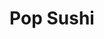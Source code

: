 ---
layout: place
title: "Pop Sushi"
permalink: /colorado/durango/pop-sushi.html
stateAbbr: CO
stateName: Colorado
cityName: Durango
seo:
  name: "Pop Sushi"
  type: Restaurant
  links: http://www.popsushidurango.com/
description: "Pop Sushi serves delicious sushi in Durango, Colorado. Try fresh Japanese dishes for a great dining experience. "
place_id: ChIJxWnKdOanPocRxNgzFnUP3x0
photos:
  - name: >-
      places/ChIJxWnKdOanPocRxNgzFnUP3x0/photos/AeeoHcJ0x5AZLi_MnZAPS0FxfE_VBU9QKCitC2YjeD8hnXyLWwS-ed2x_fsblKjx3PK3t33_AQU0kdUM121ZFqCd-ZBfg9uAX1S5il6WwHpib3mWhWEpAwcxJkP8zW1t7PdJPFJ6sPvx2BXU-G0hOUBuNOb96u8nn4HAWwGRaQAlX9FlidbmMW35Zns8ppnu1fk11LbetgewQ3YKHLqez5kaZezRFR9PIVKk9O3hYzfznHmVWmwM5wssvlhPTQld_LATr6D30WjFF9IB6mjLvWPD7h5P8YsscPbnhG8vNSJ9ZcbRrA
    widthPx: 4608
    heightPx: 2592
    authorAttributions:
      - displayName: Pop Sushi
        uri: https://maps.google.com/maps/contrib/115053708944889079279
        photoUri: >-
          https://lh3.googleusercontent.com/a-/ALV-UjVEuLBzya-ZP30U9PsyDaUxhE50i8GTCLHy3nymVhLCYiYRMU8=s100-p-k-no-mo
    flagContentUri: >-
      https://www.google.com/local/imagery/report/?cb_client=maps_api_places.places_api&image_key=!1e10!2sAF1QipOv8_SD6E-scIQgyw_UD7Rrs9ouSVpusqpOybp7&hl=en-US
    googleMapsUri: >-
      https://www.google.com/maps/place//data=!3m4!1e2!3m2!1sAF1QipOv8_SD6E-scIQgyw_UD7Rrs9ouSVpusqpOybp7!2e10!4m2!3m1!1s0x873ea7e674ca69c5:0x1ddf0f751633d8c4
  - name: >-
      places/ChIJxWnKdOanPocRxNgzFnUP3x0/photos/AeeoHcIHIh-q4FVnf2W95b3kG5nh9IdtupwOuhWNb9bT-c5SwXN0zrCp64SNtccdH9GZurl_3SwOGhbaCZP5m0Vc38fnzFTMd7mbVTSEf8OrNxIuIt-R54BBlRo09GtwG3s9ii_XlKdQvTs_CcV-bllwRDcLtFmWb5CsknGSPOE16tqpatGfviTX0oWwNPFY8iDticYuWQ2BcQ9s_t3W8XMNZBi-BOKnBUStKxUuLKw0fpg3P5VkNxtviLuHFtQDdapFpLO-ha4WrzATIfKNohFOoKKpQ9a352gUsTW_8zlB624bEA
    widthPx: 2003
    heightPx: 3000
    authorAttributions:
      - displayName: Pop Sushi
        uri: https://maps.google.com/maps/contrib/115053708944889079279
        photoUri: >-
          https://lh3.googleusercontent.com/a-/ALV-UjVEuLBzya-ZP30U9PsyDaUxhE50i8GTCLHy3nymVhLCYiYRMU8=s100-p-k-no-mo
    flagContentUri: >-
      https://www.google.com/local/imagery/report/?cb_client=maps_api_places.places_api&image_key=!1e10!2sAF1QipO9U0OloZAvs7XwVfIWbH5MZESEdP2pPH3BN8oR&hl=en-US
    googleMapsUri: >-
      https://www.google.com/maps/place//data=!3m4!1e2!3m2!1sAF1QipO9U0OloZAvs7XwVfIWbH5MZESEdP2pPH3BN8oR!2e10!4m2!3m1!1s0x873ea7e674ca69c5:0x1ddf0f751633d8c4
  - name: >-
      places/ChIJxWnKdOanPocRxNgzFnUP3x0/photos/AeeoHcJpSJnoEc4d5BWVBhkHqRqXzXJu01rvojvKKZPr3eQVmyZpoG9pAYdg5ZnIF_xGu2pUycEdD1tsxfryqpN0Kik5KHBkdyYY8oTj5151yoItZQQb8hWxJQJ53SAGL0IQYwzxvbE85YzNwZ14QQWsfLk9vT_Pbfeom_TxJIUap42ps70wF4uj1rcbgNHpz1resLGOeqHTTUp-CIJBeL6VDJCVpENBWPWXXlWP2CD9_yiPmLGd0cQghszXp_MThkG6iPwdFUitADuNlkdjdnBN1q8CwJ4u_zV_LTlXzw7l7HV4hw
    widthPx: 1130
    heightPx: 732
    authorAttributions:
      - displayName: Pop Sushi
        uri: https://maps.google.com/maps/contrib/115053708944889079279
        photoUri: >-
          https://lh3.googleusercontent.com/a-/ALV-UjVEuLBzya-ZP30U9PsyDaUxhE50i8GTCLHy3nymVhLCYiYRMU8=s100-p-k-no-mo
    flagContentUri: >-
      https://www.google.com/local/imagery/report/?cb_client=maps_api_places.places_api&image_key=!1e10!2sAF1QipPvbBrebrDguhtOgtyY7DNcRYg_VnY1hyA4STeG&hl=en-US
    googleMapsUri: >-
      https://www.google.com/maps/place//data=!3m4!1e2!3m2!1sAF1QipPvbBrebrDguhtOgtyY7DNcRYg_VnY1hyA4STeG!2e10!4m2!3m1!1s0x873ea7e674ca69c5:0x1ddf0f751633d8c4
  - name: >-
      places/ChIJxWnKdOanPocRxNgzFnUP3x0/photos/AeeoHcLmFx2R3oPk2bvn2yUKVyXnN9waz8ghZep5gdsrEV0Me0p2X2dhV4sTa2A-fsaxippB-cnbwnaOfmheq44h2Q01fjzH-7-_8SQ2QOQ9cLvTX5kGeJqgJb1JHSM_l76iwSU0XH_QRxusyxtU52HTzLIQj9GT1m24sONAOAYEovH6ULm9_9ro0LE-VRdfl7t5c5E31ACT-l-28By93HrEHcC5_TaMIFzVLyYYr28d6234xS19dmOoNQpfSr0uMcN4NxhGmvLNpS6ej4NuthMWZDgxtSzz9s2c64YS2346F9URmQ
    widthPx: 4032
    heightPx: 3024
    authorAttributions:
      - displayName: Pop Sushi
        uri: https://maps.google.com/maps/contrib/115053708944889079279
        photoUri: >-
          https://lh3.googleusercontent.com/a-/ALV-UjVEuLBzya-ZP30U9PsyDaUxhE50i8GTCLHy3nymVhLCYiYRMU8=s100-p-k-no-mo
    flagContentUri: >-
      https://www.google.com/local/imagery/report/?cb_client=maps_api_places.places_api&image_key=!1e10!2sAF1QipP9BLE6pOJZqU_BrWO3tMKr0FJqg3r7qi5S7ubz&hl=en-US
    googleMapsUri: >-
      https://www.google.com/maps/place//data=!3m4!1e2!3m2!1sAF1QipP9BLE6pOJZqU_BrWO3tMKr0FJqg3r7qi5S7ubz!2e10!4m2!3m1!1s0x873ea7e674ca69c5:0x1ddf0f751633d8c4
  - name: >-
      places/ChIJxWnKdOanPocRxNgzFnUP3x0/photos/AeeoHcL3xmNoyLOw8twSoFIHetPjvFgL6CTBebjwqCjCP3mH2hVll-ghLXuxeSOTl4-Ca40i6lrW2z7uZU8fncSmQcc9XRpkWKlkzCHvUX4PheWrFtEeUe9gpSOsIsTDABvwgQFflWnbT3qEnGwPX4srzX3SGdSvlXm86Ks__Tl3lMnOijUCmOJj61TNZpNtAXOAthsXTdHFrwCMqSQcIG_orjbH3cU3903MajPiY3cCi4X5TeL2qJHOh78i1ds35St_okA2GwYkf3ADJcivPAaY9qsY67ySVWlSZgQILDPipYDaew
    widthPx: 2929
    heightPx: 2003
    authorAttributions:
      - displayName: Pop Sushi
        uri: https://maps.google.com/maps/contrib/115053708944889079279
        photoUri: >-
          https://lh3.googleusercontent.com/a-/ALV-UjVEuLBzya-ZP30U9PsyDaUxhE50i8GTCLHy3nymVhLCYiYRMU8=s100-p-k-no-mo
    flagContentUri: >-
      https://www.google.com/local/imagery/report/?cb_client=maps_api_places.places_api&image_key=!1e10!2sAF1QipMnGExqbsgEYLndUEyy4JEveDexPhJ6cayzUhdN&hl=en-US
    googleMapsUri: >-
      https://www.google.com/maps/place//data=!3m4!1e2!3m2!1sAF1QipMnGExqbsgEYLndUEyy4JEveDexPhJ6cayzUhdN!2e10!4m2!3m1!1s0x873ea7e674ca69c5:0x1ddf0f751633d8c4
  - name: >-
      places/ChIJxWnKdOanPocRxNgzFnUP3x0/photos/AeeoHcJ1jRIVF4Xij5tzu0Vp1AZzduwRBDMhzhhChPrQzvVoLxR3SQnXLbem7o4mf81oJDvUD7FWtMp9x-Cx-pD2WGo51WL6tMfHzMRaIbKq_S3-3oyVEhrK6gyhSAWEwvYL1jSNvyMzK8pxi4Rqhp4gejJIT-mSvI6KVARZNOkpVwFKN8HBxFQBnWSEtgHHDe3Q4vZsxVUp32YGA8qDUAUAL9sfY49lZOQjANTsetVPqx-DRtksNIQAOCla89zK0dcSYyI0uQvY_6Zlr4T8abZ2fGL-API5UwXUt2c6NiMfPH9ufw
    widthPx: 3024
    heightPx: 4032
    authorAttributions:
      - displayName: Pop Sushi
        uri: https://maps.google.com/maps/contrib/115053708944889079279
        photoUri: >-
          https://lh3.googleusercontent.com/a-/ALV-UjVEuLBzya-ZP30U9PsyDaUxhE50i8GTCLHy3nymVhLCYiYRMU8=s100-p-k-no-mo
    flagContentUri: >-
      https://www.google.com/local/imagery/report/?cb_client=maps_api_places.places_api&image_key=!1e10!2sAF1QipMwahOOmWMLiSuplERtveMyzDjXJjX6Zd6uRfyR&hl=en-US
    googleMapsUri: >-
      https://www.google.com/maps/place//data=!3m4!1e2!3m2!1sAF1QipMwahOOmWMLiSuplERtveMyzDjXJjX6Zd6uRfyR!2e10!4m2!3m1!1s0x873ea7e674ca69c5:0x1ddf0f751633d8c4
  - name: >-
      places/ChIJxWnKdOanPocRxNgzFnUP3x0/photos/AeeoHcIz5Xdb6y656CnI9qmWIecqoAzMVnHo54F2jx4AvFxnl8rRXCLfIL9KN8XngvjikjWIZzx6TiXycXaf_h_R5tFqb5b-qU4zmo4buHUcMSVccgU_OCFzEWXq9zpS0OdOXnw3dYooDfFMDV_tMLwWZE3qHhL6FnvTPJpyMZ-Abbe-8ilXXstArOvrTgRJsP8ytt_VKZ_8pF2TeL-ZmBbJklVjFUdCTW3WW6p6CpZBOinDHGM0kMB6LSV_3-xvbTyFFi9caacXfM6kt_PCn5NOEQoNAn2uCcA1EM5F0eDDwvZwcddbfFrGZ_oNIvBd_UPyP83ojFztxVreq3bXSVZRrOsCm-2kueX_k282ACU1GNF3_y0H8lkkY_E87BJE6HRUk4xKOnlXU89EgjoGzfmEz4kADjd6KOXdKIKKyFsr1U1QUD8
    widthPx: 2736
    heightPx: 3648
    authorAttributions:
      - displayName: p.a. Jackson
        uri: https://maps.google.com/maps/contrib/111381713140758538383
        photoUri: >-
          https://lh3.googleusercontent.com/a-/ALV-UjW_ac9qEJEsP8HkW9QT2dxi5o14Pd5_SpXtLYdHxPjvi7k10cnspw=s100-p-k-no-mo
    flagContentUri: >-
      https://www.google.com/local/imagery/report/?cb_client=maps_api_places.places_api&image_key=!1e10!2sCIHM0ogKEICAgIC-0pC09wE&hl=en-US
    googleMapsUri: >-
      https://www.google.com/maps/place//data=!3m4!1e2!3m2!1sCIHM0ogKEICAgIC-0pC09wE!2e10!4m2!3m1!1s0x873ea7e674ca69c5:0x1ddf0f751633d8c4
  - name: >-
      places/ChIJxWnKdOanPocRxNgzFnUP3x0/photos/AeeoHcLY4aRvdXrnzep8JlfjD-1i1JWWJo1SEgZWsSB449mWfoi4S85yhNZjB1QvL0A621BBkptsvraJsAJrw5utiSyffxibhoNQ3dvDOXU0VM4i4sNI1J0c66SXKFwXfZ0DzG9sVF-iZKLJAXsWkokbZtYbB9LlBNWxzZ0slerbH8-KHEkGfkV7AZX8drjY5VSxT14gRjfCEUuR1q0lgEHyksWu24yYWz2IVjiO1AzgBcaFidoA0USgtUUjg6Q71Ksyl1h_4oAX_elBQ5T84Ot01MnFLdM0A_3Tke7RKl4gaU96mHCQNosobJhlqiBS4-x6WFyo3U7LCdmLtpXxKsQ1hyeqElhtlgQ2sMXHm17UaTBlGjF61-pxuzotns_EKlbkEio3ZZsOPVEn6qtnvYflwrFmzsVwLEtN3bkg75oiS4u4ZF4
    widthPx: 3600
    heightPx: 4800
    authorAttributions:
      - displayName: Todd I
        uri: https://maps.google.com/maps/contrib/105994749009506737902
        photoUri: >-
          https://lh3.googleusercontent.com/a-/ALV-UjU0aOoFc8ByBJyEKQQCZ_q97JHb4Zn-jHqg_0NuxB13PkDQnlI=s100-p-k-no-mo
    flagContentUri: >-
      https://www.google.com/local/imagery/report/?cb_client=maps_api_places.places_api&image_key=!1e10!2sCIHM0ogKEICAgMDQn_LcwAE&hl=en-US
    googleMapsUri: >-
      https://www.google.com/maps/place//data=!3m4!1e2!3m2!1sCIHM0ogKEICAgMDQn_LcwAE!2e10!4m2!3m1!1s0x873ea7e674ca69c5:0x1ddf0f751633d8c4
  - name: >-
      places/ChIJxWnKdOanPocRxNgzFnUP3x0/photos/AeeoHcKpqpsbC03AR9F5w0RRjljXGLmNQef-N3_EsGysif35Oy7WLkxgkDRvp9biAeGTfhIRGIDQdxHs7to9Qscc4UfkaCWrr9Cmt0A26KB40Loz85FEimFU3KLmh7DYlQcajnKiAs4GJmAVtHlTDfonodD52poQD9itq1K8X1kZMATA5yijYy_ZN5HXBfwczrdKBZvS00bLQluvovVlAafNWxGGtz8AbsgyRYUmlouUKWT6q4KVyfWr382L3NO2p54ciSMtEZ8fVgAJk8KfOuVqrTdhCgAR2FLiQN0iDnHbFvdq_w
    widthPx: 831
    heightPx: 624
    authorAttributions:
      - displayName: Pop Sushi
        uri: https://maps.google.com/maps/contrib/115053708944889079279
        photoUri: >-
          https://lh3.googleusercontent.com/a-/ALV-UjVEuLBzya-ZP30U9PsyDaUxhE50i8GTCLHy3nymVhLCYiYRMU8=s100-p-k-no-mo
    flagContentUri: >-
      https://www.google.com/local/imagery/report/?cb_client=maps_api_places.places_api&image_key=!1e10!2sAF1QipOg1cBGSe57WsM7bkqFZpEbOABF1UqsxrVHcr9L&hl=en-US
    googleMapsUri: >-
      https://www.google.com/maps/place//data=!3m4!1e2!3m2!1sAF1QipOg1cBGSe57WsM7bkqFZpEbOABF1UqsxrVHcr9L!2e10!4m2!3m1!1s0x873ea7e674ca69c5:0x1ddf0f751633d8c4
  - name: >-
      places/ChIJxWnKdOanPocRxNgzFnUP3x0/photos/AeeoHcLaXm3llRCeLTdWQQAt6FvBKGyqP7m8MeoRAtIVWkgvNNLPIHiBEAUzEcNScCdzxQBg6mP1bLTwOPKN8lmn0UeIVA1Q0AXKMD2CniA5MhhFW-1YqcgqQNJ1ZDGFXipeUcfLZd4Ls4t98fCmxaubxyFW3NbnXlvDVLG8SktWDTJ0uHEBFaAsad7LY4VwIc1tEGIifmrX_7Z2KMQRzh8F426chEQvJjEsvVktYwJSYiRpMOfma9LISF5LQaQBKNmlRBASmd1Ly3JcMv7FlttFpMm3OeAHyzC-Ngx9cYrcKnol1Q
    widthPx: 2629
    heightPx: 1845
    authorAttributions:
      - displayName: Pop Sushi
        uri: https://maps.google.com/maps/contrib/115053708944889079279
        photoUri: >-
          https://lh3.googleusercontent.com/a-/ALV-UjVEuLBzya-ZP30U9PsyDaUxhE50i8GTCLHy3nymVhLCYiYRMU8=s100-p-k-no-mo
    flagContentUri: >-
      https://www.google.com/local/imagery/report/?cb_client=maps_api_places.places_api&image_key=!1e10!2sAF1QipPLO_Q8TRAbORPL7JCuM7mjr6ssR6_v_fTLfdDw&hl=en-US
    googleMapsUri: >-
      https://www.google.com/maps/place//data=!3m4!1e2!3m2!1sAF1QipPLO_Q8TRAbORPL7JCuM7mjr6ssR6_v_fTLfdDw!2e10!4m2!3m1!1s0x873ea7e674ca69c5:0x1ddf0f751633d8c4
address: '42 Co Rd 250 #400, Durango, CO 81301, USA'
street: '42 Co Rd 250 #400'
city: Durango
state: CO
zip: '81301'
country: USA
neighborhood: null
latitude: '37.298350'
longitude: '-107.848159'
accessibility_options:
  wheelchairAccessibleParking: true
  wheelchairAccessibleEntrance: true
  wheelchairAccessibleRestroom: true
  wheelchairAccessibleSeating: true
business_status: OPERATIONAL
name: Pop Sushi
google_maps_links:
  directionsUri: >-
    https://www.google.com/maps/dir//''/data=!4m7!4m6!1m1!4e2!1m2!1m1!1s0x873ea7e674ca69c5:0x1ddf0f751633d8c4!3e0
  placeUri: https://maps.google.com/?cid=2152456142464473284
  writeAReviewUri: >-
    https://www.google.com/maps/place//data=!4m3!3m2!1s0x873ea7e674ca69c5:0x1ddf0f751633d8c4!12e1
  reviewsUri: >-
    https://www.google.com/maps/place//data=!4m4!3m3!1s0x873ea7e674ca69c5:0x1ddf0f751633d8c4!9m1!1b1
  photosUri: >-
    https://www.google.com/maps/place//data=!4m3!3m2!1s0x873ea7e674ca69c5:0x1ddf0f751633d8c4!10e5
primary_type: Japanese Restaurant
opening_hours:
  regular:
    - 'Monday: 4:00 – 9:00 PM'
    - 'Tuesday: 4:00 – 9:00 PM'
    - 'Wednesday: 4:00 – 9:00 PM'
    - 'Thursday: 4:00 – 9:00 PM'
    - 'Friday: 4:00 – 9:30 PM'
    - 'Saturday: 4:00 – 9:30 PM'
    - 'Sunday: 4:00 – 9:00 PM'
  current:
    - 'Monday: 4:00 – 9:00 PM'
    - 'Tuesday: 4:00 – 9:00 PM'
    - 'Wednesday: 4:00 – 9:00 PM'
    - 'Thursday: 4:00 – 9:00 PM'
    - 'Friday: 4:00 – 9:30 PM'
    - 'Saturday: 4:00 – 9:30 PM'
    - 'Sunday: 4:00 – 9:00 PM'
secondary_opening_hours:
  regular:
    weekdayDescriptions: null
    type: null
  current:
    weekdayDescriptions: null
    type: null
phone: (970) 422-8182
price_level: PRICE_LEVEL_MODERATE
price_range: $30 &ndash; $50
rating: '4.5'
rating_count: 0
website: http://www.popsushidurango.com/
reviews: null
parking_options: null
payment_options: null
allow_dogs: null
curbside_pickup: null
delivery: null
dine_in: null
good_for_children: null
good_for_groups: null
good_for_sports: null
live_music: null
menu_for_children: null
outdoor_seating: null
reservable: null
restroom: null
serves_beer: null
serves_breakfast: null
serves_brunch: null
serves_cocktails: null
serves_coffee: null
serves_dinner: null
serves_dessert: null
serves_lunch: null
serves_vegetarian_food: null
serves_wine: null
takeout: null
update_category: essentials
summary: null

---